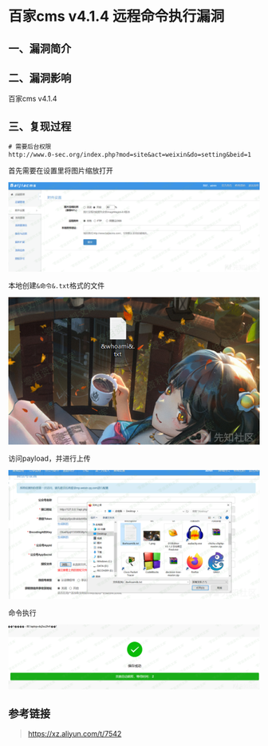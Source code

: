 百家cms v4.1.4 远程命令执行漏洞
===============================

一、漏洞简介
------------

二、漏洞影响
------------

百家cms v4.1.4

三、复现过程
------------

    # 需要后台权限
    http://www.0-sec.org/index.php?mod=site&act=weixin&do=setting&beid=1

首先需要在设置里将图片缩放打开

![](./.resource/百家cmsv4.1.4远程命令执行漏洞/media/rId24.png)

本地创建`&命令&.txt`格式的文件

![](./.resource/百家cmsv4.1.4远程命令执行漏洞/media/rId25.png)

访问payload，并进行上传

![](./.resource/百家cmsv4.1.4远程命令执行漏洞/media/rId26.png)

命令执行

![](./.resource/百家cmsv4.1.4远程命令执行漏洞/media/rId27.png)

参考链接
--------

> https://xz.aliyun.com/t/7542
